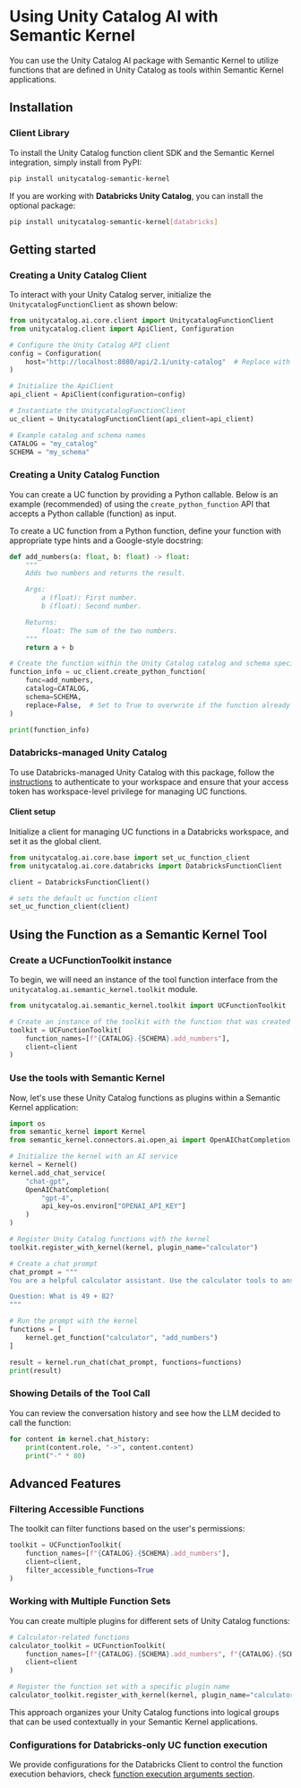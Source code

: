 # Using Unity Catalog AI with Semantic Kernel

You can use the Unity Catalog AI package with Semantic Kernel to utilize functions that are defined in Unity Catalog as tools within Semantic Kernel applications.

## Installation

### Client Library

To install the Unity Catalog function client SDK and the Semantic Kernel integration, simply install from PyPI:

```sh
pip install unitycatalog-semantic-kernel
```

If you are working with **Databricks Unity Catalog**, you can install the optional package:

```sh
pip install unitycatalog-semantic-kernel[databricks]
```

## Getting started

### Creating a Unity Catalog Client

To interact with your Unity Catalog server, initialize the `UnitycatalogFunctionClient` as shown below:

```python
from unitycatalog.ai.core.client import UnitycatalogFunctionClient
from unitycatalog.client import ApiClient, Configuration

# Configure the Unity Catalog API client
config = Configuration(
    host="http://localhost:8080/api/2.1/unity-catalog"  # Replace with your UC server URL
)

# Initialize the ApiClient
api_client = ApiClient(configuration=config)

# Instantiate the UnitycatalogFunctionClient
uc_client = UnitycatalogFunctionClient(api_client=api_client)

# Example catalog and schema names
CATALOG = "my_catalog"
SCHEMA = "my_schema"
```

### Creating a Unity Catalog Function

You can create a UC function by providing a Python callable. Below is an example (recommended) of using the `create_python_function` API that accepts a Python callable (function) as input.

To create a UC function from a Python function, define your function with appropriate type hints and a Google-style docstring:

```python
def add_numbers(a: float, b: float) -> float:
    """
    Adds two numbers and returns the result.

    Args:
        a (float): First number.
        b (float): Second number.

    Returns:
        float: The sum of the two numbers.
    """
    return a + b

# Create the function within the Unity Catalog catalog and schema specified
function_info = uc_client.create_python_function(
    func=add_numbers,
    catalog=CATALOG,
    schema=SCHEMA,
    replace=False,  # Set to True to overwrite if the function already exists
)

print(function_info)
```

### Databricks-managed Unity Catalog

To use Databricks-managed Unity Catalog with this package, follow the [instructions](https://docs.databricks.com/en/dev-tools/cli/authentication.html#authentication-for-the-databricks-cli) to authenticate to your workspace and ensure that your access token has workspace-level privilege for managing UC functions.

#### Client setup

Initialize a client for managing UC functions in a Databricks workspace, and set it as the global client.

```python
from unitycatalog.ai.core.base import set_uc_function_client
from unitycatalog.ai.core.databricks import DatabricksFunctionClient

client = DatabricksFunctionClient()

# sets the default uc function client
set_uc_function_client(client)
```

## Using the Function as a Semantic Kernel Tool

### Create a UCFunctionToolkit instance

To begin, we will need an instance of the tool function interface from the `unitycatalog.ai.semantic_kernel.toolkit` module.

```python
from unitycatalog.ai.semantic_kernel.toolkit import UCFunctionToolkit

# Create an instance of the toolkit with the function that was created earlier.
toolkit = UCFunctionToolkit(
    function_names=[f"{CATALOG}.{SCHEMA}.add_numbers"],
    client=client
)
```

### Use the tools with Semantic Kernel

Now, let's use these Unity Catalog functions as plugins within a Semantic Kernel application:

```python
import os
from semantic_kernel import Kernel
from semantic_kernel.connectors.ai.open_ai import OpenAIChatCompletion

# Initialize the kernel with an AI service
kernel = Kernel()
kernel.add_chat_service(
    "chat-gpt",
    OpenAIChatCompletion(
        "gpt-4", 
        api_key=os.environ["OPENAI_API_KEY"]
    )
)

# Register Unity Catalog functions with the kernel
toolkit.register_with_kernel(kernel, plugin_name="calculator")

# Create a chat prompt
chat_prompt = """
You are a helpful calculator assistant. Use the calculator tools to answer questions about numbers.

Question: What is 49 + 82?
"""

# Run the prompt with the kernel
functions = [
    kernel.get_function("calculator", "add_numbers")
]

result = kernel.run_chat(chat_prompt, functions=functions)
print(result)
```

### Showing Details of the Tool Call

You can review the conversation history and see how the LLM decided to call the function:

```python
for content in kernel.chat_history:
    print(content.role, "->", content.content)
    print("-" * 80)
```

## Advanced Features

### Filtering Accessible Functions

The toolkit can filter functions based on the user's permissions:

```python
toolkit = UCFunctionToolkit(
    function_names=[f"{CATALOG}.{SCHEMA}.add_numbers"],
    client=client,
    filter_accessible_functions=True
)
```

### Working with Multiple Function Sets

You can create multiple plugins for different sets of Unity Catalog functions:

```python
# Calculator-related functions
calculator_toolkit = UCFunctionToolkit(
    function_names=[f"{CATALOG}.{SCHEMA}.add_numbers", f"{CATALOG}.{SCHEMA}.multiply_numbers"],
    client=client
)

# Register the function set with a specific plugin name
calculator_toolkit.register_with_kernel(kernel, plugin_name="calculator")
```

This approach organizes your Unity Catalog functions into logical groups that can be used contextually in your Semantic Kernel applications.

### Configurations for Databricks-only UC function execution

We provide configurations for the Databricks Client to control the function execution behaviors, check [function execution arguments section](../../core/README.md#function-execution-arguments-configuration). 